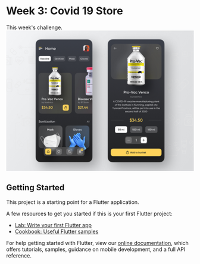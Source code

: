 # Week 3: Covid 19 Store

This week's challenge.
<br>
<img src='https://github.com/thisis-dc4/week_3_covid_19_store/blob/master/Challenge.jpeg'>

## Getting Started

This project is a starting point for a Flutter application.

A few resources to get you started if this is your first Flutter project:

- [Lab: Write your first Flutter app](https://flutter.dev/docs/get-started/codelab)
- [Cookbook: Useful Flutter samples](https://flutter.dev/docs/cookbook)

For help getting started with Flutter, view our
[online documentation](https://flutter.dev/docs), which offers tutorials,
samples, guidance on mobile development, and a full API reference.
